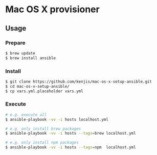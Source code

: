 # Mac OS X provisioner

## Usage

### Prepare

```bash
$ brew update
$ brew install ansible
```

### Install

```bash
$ git clone https://github.com/kenjis/mac-os-x-setup-ansible.git
$ cd mac-os-x-setup-ansible/
$ cp vars.yml.placeholder vars.yml
```

### Execute

```bash
# e.g. execute all
$ ansible-playbook -vv -i hosts localhost.yml

# e.g. only install brew packages
$ ansible-playbook -vv -i hosts --tags=brew localhost.yml

# e.g. only install npm packages
$ ansible-playbook -vv -i hosts --tags=npm  localhost.yml
```
